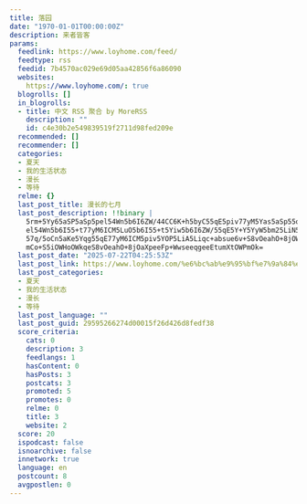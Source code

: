 ```yaml
---
title: 落园
date: "1970-01-01T00:00:00Z"
description: 来者皆客
params:
  feedlink: https://www.loyhome.com/feed/
  feedtype: rss
  feedid: 7b4570ac029e69d05aa42856f6a86090
  websites:
    https://www.loyhome.com/: true
  blogrolls: []
  in_blogrolls:
  - title: 中文 RSS 聚合 by MoreRSS
    description: ""
    id: c4e30b2e549839519f2711d98fed209e
  recommended: []
  recommender: []
  categories:
  - 夏天
  - 我的生活状态
  - 漫长
  - 等待
  relme: {}
  last_post_title: 漫长的七月
  last_post_description: !!binary |
    5rm+5Yy65aSP5aSp5pel54Wn5b6I6ZW/44CC6K+h5byC55qE5piv77yM5Yas5aSp55qE5p
    el54Wn5b6I55+t77yM6ICM5LuO5b6I55+t5Yiw5b6I6ZW/55qE5Y+Y5YyW5bm25LiN5piv
    57q/5oCn5aKe5Yqg55qE77yM6ICM5piv5YOP5LiA5Liqc+absue6v+S8vOeahO+8jOWwse
    mCo+S5iOWHoOWkqeS8vOeahO+8jOaXpeeFp+WwseeqgeeEtumXtOWPmOk=
  last_post_date: "2025-07-22T04:25:53Z"
  last_post_link: https://www.loyhome.com/%e6%bc%ab%e9%95%bf%e7%9a%84%e4%b8%83%e6%9c%88/
  last_post_categories:
  - 夏天
  - 我的生活状态
  - 漫长
  - 等待
  last_post_language: ""
  last_post_guid: 29595266274d00015f26d426d8fedf38
  score_criteria:
    cats: 0
    description: 3
    feedlangs: 1
    hasContent: 0
    hasPosts: 3
    postcats: 3
    promoted: 5
    promotes: 0
    relme: 0
    title: 3
    website: 2
  score: 20
  ispodcast: false
  isnoarchive: false
  innetwork: true
  language: en
  postcount: 8
  avgpostlen: 0
---
```

